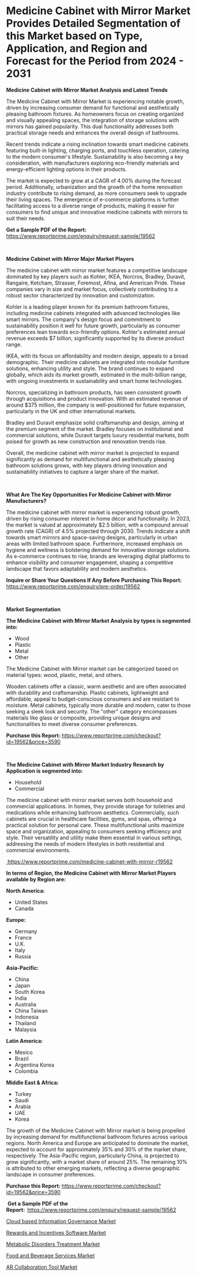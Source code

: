 <p><h1>Medicine Cabinet with Mirror Market Provides Detailed Segmentation of this Market based on Type, Application, and Region and Forecast for the Period from 2024 - 2031</h1></p><p><strong>Medicine Cabinet with Mirror Market Analysis and Latest Trends</strong></p>
<p><p>The Medicine Cabinet with Mirror Market is experiencing notable growth, driven by increasing consumer demand for functional and aesthetically pleasing bathroom fixtures. As homeowners focus on creating organized and visually appealing spaces, the integration of storage solutions with mirrors has gained popularity. This dual functionality addresses both practical storage needs and enhances the overall design of bathrooms.</p><p>Recent trends indicate a rising inclination towards smart medicine cabinets featuring built-in lighting, charging ports, and touchless operation, catering to the modern consumer's lifestyle. Sustainability is also becoming a key consideration, with manufacturers exploring eco-friendly materials and energy-efficient lighting options in their products.</p><p>The market is expected to grow at a CAGR of 4.00% during the forecast period. Additionally, urbanization and the growth of the home renovation industry contribute to rising demand, as more consumers seek to upgrade their living spaces. The emergence of e-commerce platforms is further facilitating access to a diverse range of products, making it easier for consumers to find unique and innovative medicine cabinets with mirrors to suit their needs.</p></p>
<p><strong>Get a Sample PDF of the Report:&nbsp;</strong> <a href="https://www.reportprime.com/enquiry/request-sample/19562?utm_campaign=1131&utm_medium=2&utm_source=Github&utm_content=ia&utm_term=23112024&utm_id=medicine-cabinet-with-mirror">https://www.reportprime.com/enquiry/request-sample/19562</a></p>
<p>&nbsp;</p>
<p><strong>Medicine Cabinet with Mirror Major Market Players</strong></p>
<p><p>The medicine cabinet with mirror market features a competitive landscape dominated by key players such as Kohler, IKEA, Norcros, Bradley, Duravit, Rangaire, Ketcham, Strasser, Foremost, Afina, and American Pride. These companies vary in size and market focus, collectively contributing to a robust sector characterized by innovation and customization.</p><p>Kohler is a leading player known for its premium bathroom fixtures, including medicine cabinets integrated with advanced technologies like smart mirrors. The company's design focus and commitment to sustainability position it well for future growth, particularly as consumer preferences lean towards eco-friendly options. Kohler's estimated annual revenue exceeds $7 billion, significantly supported by its diverse product range.</p><p>IKEA, with its focus on affordability and modern design, appeals to a broad demographic. Their medicine cabinets are integrated into modular furniture solutions, enhancing utility and style. The brand continues to expand globally, which aids its market growth, estimated in the multi-billion range, with ongoing investments in sustainability and smart home technologies.</p><p>Norcros, specializing in bathroom products, has seen consistent growth through acquisitions and product innovation. With an estimated revenue of around $375 million, the company is well-positioned for future expansion, particularly in the UK and other international markets.</p><p>Bradley and Duravit emphasize solid craftsmanship and design, aiming at the premium segment of the market. Bradley focuses on institutional and commercial solutions, while Duravit targets luxury residential markets, both poised for growth as new construction and renovation trends rise.</p><p>Overall, the medicine cabinet with mirror market is projected to expand significantly as demand for multifunctional and aesthetically pleasing bathroom solutions grows, with key players driving innovation and sustainability initiatives to capture a larger share of the market.</p></p>
<p>&nbsp;</p>
<p><strong>What Are The Key Opportunities For Medicine Cabinet with Mirror Manufacturers?</strong></p>
<p><p>The medicine cabinet with mirror market is experiencing robust growth, driven by rising consumer interest in home décor and functionality. In 2023, the market is valued at approximately $2.5 billion, with a compound annual growth rate (CAGR) of 4.5% projected through 2030. Trends indicate a shift towards smart mirrors and space-saving designs, particularly in urban areas with limited bathroom space. Furthermore, increased emphasis on hygiene and wellness is bolstering demand for innovative storage solutions. As e-commerce continues to rise, brands are leveraging digital platforms to enhance visibility and consumer engagement, shaping a competitive landscape that favors adaptability and modern aesthetics.</p></p>
<p><strong>Inquire or Share Your Questions If Any Before Purchasing This Report:</strong> <a href="https://www.reportprime.com/enquiry/pre-order/19562?utm_campaign=1131&utm_medium=2&utm_source=Github&utm_content=ia&utm_term=23112024&utm_id=medicine-cabinet-with-mirror">https://www.reportprime.com/enquiry/pre-order/19562</a></p>
<p>&nbsp;</p>
<p><strong>Market Segmentation</strong></p>
<p><strong>The Medicine Cabinet with Mirror Market Analysis by types is segmented into:</strong></p>
<p><ul><li>Wood</li><li>Plastic</li><li>Metal</li><li>Other</li></ul></p>
<p><p>The Medicine Cabinet with Mirror market can be categorized based on material types: wood, plastic, metal, and others. </p><p>Wooden cabinets offer a classic, warm aesthetic and are often associated with durability and craftsmanship. Plastic cabinets, lightweight and affordable, appeal to budget-conscious consumers and are resistant to moisture. Metal cabinets, typically more durable and modern, cater to those seeking a sleek look and security. The "other" category encompasses materials like glass or composite, providing unique designs and functionalities to meet diverse consumer preferences.</p></p>
<p><strong>Purchase this Report:&nbsp;</strong><a href="https://www.reportprime.com/checkout?id=19562&price=3590&utm_campaign=1131&utm_medium=2&utm_source=Github&utm_content=ia&utm_term=23112024&utm_id=medicine-cabinet-with-mirror">https://www.reportprime.com/checkout?id=19562&price=3590</a></p>
<p>&nbsp;</p>
<p><strong>The Medicine Cabinet with Mirror Market Industry Research by Application is segmented into:</strong></p>
<p><ul><li>Household</li><li>Commercial</li></ul></p>
<p><p>The medicine cabinet with mirror market serves both household and commercial applications. In homes, they provide storage for toiletries and medications while enhancing bathroom aesthetics. Commercially, such cabinets are crucial in healthcare facilities, gyms, and spas, offering a practical solution for personal care. These multifunctional units maximize space and organization, appealing to consumers seeking efficiency and style. Their versatility and utility make them essential in various settings, addressing the needs of modern lifestyles in both residential and commercial environments.</p></p>
<p><a href="https://www.reportprime.com/medicine-cabinet-with-mirror-r19562?utm_campaign=1131&utm_medium=2&utm_source=Github&utm_content=ia&utm_term=23112024&utm_id=medicine-cabinet-with-mirror">&nbsp;https://www.reportprime.com/medicine-cabinet-with-mirror-r19562</a></p>
<p><strong>In terms of Region, the Medicine Cabinet with Mirror Market Players available by Region are:</strong></p>
<p>
    <p> <strong> North America: </strong>
        <ul>
            <li>United States</li>
            <li>Canada</li>
        </ul>
        </p> 
    <p> <strong> Europe: </strong>
        <ul>
            <li>Germany</li>
            <li>France</li>
            <li>U.K.</li>
            <li>Italy</li>
            <li>Russia</li>
        </ul>
        </p> 
    <p> <strong> Asia-Pacific: </strong>
        <ul>
            <li>China</li>
            <li>Japan</li>
            <li>South Korea</li>
            <li>India</li>
            <li>Australia</li>
            <li>China Taiwan</li>
            <li>Indonesia</li>
            <li>Thailand</li>
            <li>Malaysia</li>
        </ul>
        </p> 
    <p> <strong> Latin America: </strong>
        <ul>
            <li>Mexico</li>
            <li>Brazil</li>
            <li>Argentina Korea</li>
            <li>Colombia</li>
        </ul>
        </p> 
    <p> <strong> Middle East & Africa: </strong>
        <ul>
            <li>Turkey</li>
            <li>Saudi</li>
            <li>Arabia</li>
            <li>UAE</li>
            <li>Korea</li>
        </ul>
    </p>
    </p>
<p><p>The growth of the Medicine Cabinet with Mirror market is being propelled by increasing demand for multifunctional bathroom fixtures across various regions. North America and Europe are anticipated to dominate the market, expected to account for approximately 35% and 30% of the market share, respectively. The Asia-Pacific region, particularly China, is projected to grow significantly, with a market share of around 25%. The remaining 10% is attributed to other emerging markets, reflecting a diverse geographic landscape in consumer preferences.</p></p>
<p><strong>Purchase this Report: </strong><a href="https://www.reportprime.com/checkout?id=19562&price=3590&utm_campaign=1131&utm_medium=2&utm_source=Github&utm_content=ia&utm_term=23112024&utm_id=medicine-cabinet-with-mirror">https://www.reportprime.com/checkout?id=19562&price=3590</a></p>
<p>&nbsp;<strong>Get a Sample PDF of the Report:&nbsp;&nbsp;</strong><a href="https://www.reportprime.com/enquiry/request-sample/19562?utm_campaign=1131&utm_medium=2&utm_source=Github&utm_content=ia&utm_term=23112024&utm_id=medicine-cabinet-with-mirror">https://www.reportprime.com/enquiry/request-sample/19562</a></p>
<p><strong></strong></p>
<p><p><a href="https://github.com/CliffMedina6/Market-Research-Report-List-7/blob/main/cloud-based-information-governance-market.md?utm_campaign=1131&utm_medium=2&utm_source=Github&utm_content=ia&utm_term=23112024&utm_id=medicine-cabinet-with-mirror">Cloud based Information Governance Market</a></p><p><a href="https://issuu.com/reportprime-2/docs/rewards-and-incentives-software-mar_7c9baf39770892?utm_campaign=1131&utm_medium=2&utm_source=Github&utm_content=ia&utm_term=23112024&utm_id=medicine-cabinet-with-mirror">Rewards and Incentives Software Market</a></p><p><a href="https://www.linkedin.com/pulse/current-future-growth-potential-metabolic-disorders-treatment-market-umqvc?utm_campaign=1131&utm_medium=2&utm_source=Github&utm_content=ia&utm_term=23112024&utm_id=medicine-cabinet-with-mirror">Metabolic Disorders Treatment Market</a></p><p><a href="https://www.linkedin.com/pulse/analysis-food-beverage-services-market-fueled-growth-cagr-54-qsx1f?utm_campaign=1131&utm_medium=2&utm_source=Github&utm_content=ia&utm_term=23112024&utm_id=medicine-cabinet-with-mirror">Food and Beverage Services Market</a></p><p><a href="https://issuu.com/reportprime-2/docs/ar-collaboration-tool-market-size-2_7b81cc84d8afac?utm_campaign=1131&utm_medium=2&utm_source=Github&utm_content=ia&utm_term=23112024&utm_id=medicine-cabinet-with-mirror">AR Collaboration Tool Market</a></p></p>